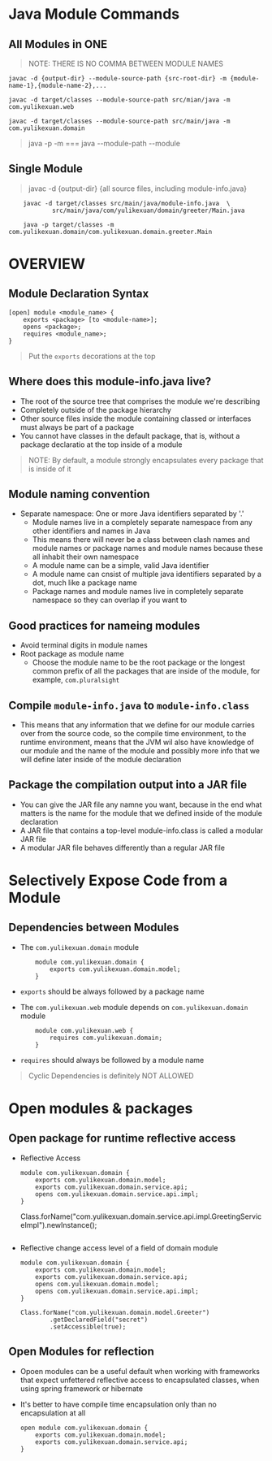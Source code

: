 # Java Module Commands

## All Modules in ONE 

> NOTE: THERE IS NO COMMA BETWEEN MODULE NAMES

``` 
javac -d {output-dir} --module-source-path {src-root-dir} -m {module-name-1},{module-name-2},... 
``` 

``` 
javac -d target/classes --module-source-path src/mian/java -m com.yulikexuan.web 
```

``` 
javac -d target/classes --module-source-path src/main/java -m com.yulikexuan.domain
``` 

> java -p -m === java --module-path --module



## Single Module 

> javac -d {output-dir} {all source files, including module-info.java}

``` 
    javac -d target/classes src/main/java/module-info.java  \ 
            src/main/java/com/yulikexuan/domain/greeter/Main.java
```

``` 
    java -p target/classes -m com.yulikexuan.domain/com.yulikexuan.domain.greeter.Main
```


# OVERVIEW

## Module Declaration Syntax


``` 
[open] module <module_name> {
    exports <package> [to <module-name>];
    opens <package>;
    requires <module_name>;
}
```

> Put the ``` exports ``` decorations at the top 


## Where does this module-info.java live?

- The root of the source tree that comprises the module we're describing
- Completely outside of the package hierarchy
- Other source files inside the module containing classed or interfaces must 
  always be part of a package
- You cannot have classes in the default package, that is, without a package 
  declaratio at the top inside of a module

> NOTE: By default,  a module strongly encapsulates every package that is inside of it


## Module naming convention

- Separate namespace: One or more Java identifiers separated by '.'
    - Module names live in a completely separate namespace from any other 
      identifiers and names in Java
    - This means there will never be a class between clash names and module 
      names or package names and module names because these all inhabit their 
      own namespace 
    - A module name can be a simple, valid Java identifier
    - A module name can cnsist of multiple java identifiers separated by a dot, 
      much  like a package name 
    - Package names and module names live in completely separate namespace so 
      they can overlap if you want to 


## Good practices for nameing modules

- Avoid terminal digits in module names
- Root package as module name
    - Choose the module name to be the root package or the longest common prefix 
      of all the packages that are inside of the module, for example, ``` com.pluralsight ```


## Compile ``` module-info.java ``` to ``` module-info.class ```

- This means that any information that we define for our module carries over 
  from the source code, so the compile time environment, to the runtime 
  environment, means that the JVM wil also have knowledge of our module and the 
  name of the module and possibly more info that we will define later inside of 
  the module declaration   


## Package the compilation output into a JAR file 

- You can give the JAR file any namne you want, because in the end what matters 
  is the name for the module that we defined inside of the module declaration 
- A JAR file that contains a top-level module-info.class is called a modular 
  JAR file
- A modular JAR file behaves differently than a regular JAR file


# Selectively Expose Code from a Module

## Dependencies between Modules

- The ``` com.yulikexuan.domain ``` module

    ``` 
        module com.yulikexuan.domain {
            exports com.yulikexuan.domain.model;
        }
    ```

- ``` exports ``` should be always followed by a package name

- The ``` com.yulikexuan.web ``` module depends on ``` com.yulikexuan.domain ``` module

    ``` 
        module com.yulikexuan.web {
            requires com.yulikexuan.domain;
        }
    ```

- ``` requires ``` should always be followed by a module name

> Cyclic Dependencies is definitely NOT ALLOWED


# Open modules & packages

## Open package for runtime reflective access

- Reflective Access

    ``` 
    module com.yulikexuan.domain {
        exports com.yulikexuan.domain.model;
        exports com.yulikexuan.domain.service.api;
        opens com.yulikexuan.domain.service.api.impl;
    }
    
    ``` 
    Class.forName("com.yulikexuan.domain.service.api.impl.GreetingServiceImpl").newInstance();
    ```

- Reflective change access level of a field of domain module

    ``` 
    module com.yulikexuan.domain {
        exports com.yulikexuan.domain.model;
        exports com.yulikexuan.domain.service.api;
        opens com.yulikexuan.domain.model;
        opens com.yulikexuan.domain.service.api.impl;
    }
    ```
    
    ``` 
    Class.forName("com.yulikexuan.domain.model.Greeter")
            .getDeclaredField("secret")
            .setAccessible(true);
    ```


## Open Modules for reflection

- Opoen modules can be a useful default when working with frameworks that expect
  unfettered reflective access to encapsulated classes, when using spring 
  framework or hibernate

- It's better to have compile time encapsulation only than no encapsulation at all


    ``` 
    open module com.yulikexuan.domain {
        exports com.yulikexuan.domain.model;
        exports com.yulikexuan.domain.service.api;
    }
    ```

